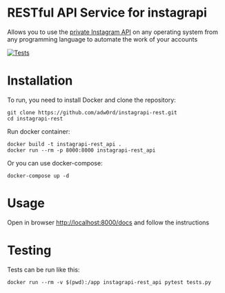 # RESTful API Service for instagrapi

Allows you to use the [private Instagram API](https://github.com/adw0rd/instagrapi) on any operating system from any programming language to automate the work of your accounts

[![Tests](https://github.com/adw0rd/instagrapi-rest/actions/workflows/tests.yml/badge.svg?branch=main)](https://github.com/adw0rd/instagrapi-rest/actions/workflows/tests.yml)

# Installation

To run, you need to install Docker and clone the repository:

```
git clone https://github.com/adw0rd/instagrapi-rest.git
cd instagrapi-rest
```

Run docker container:

```
docker build -t instagrapi-rest_api .
docker run --rm -p 8000:8000 instagrapi-rest_api
```

Or you can use docker-compose:

```
docker-compose up -d
```

# Usage

Open in browser [http://localhost:8000/docs](http://localhost:8000/docs) and follow the instructions

# Testing

Tests can be run like this:

`docker run --rm -v $(pwd):/app instagrapi-rest_api pytest tests.py`
